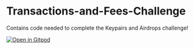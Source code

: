 # Transactions-and-Fees-Challenge
Contains code needed to complete the Keypairs and Airdrops challenge!

[![Open in Gitpod](https://gitpod.io/button/open-in-gitpod.svg)](https://gitpod.io/#https://github.com/Metacrafters/Transactions-and-Fees-Challenge)
